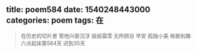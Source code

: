 title: poem584
date: 1540248443000
categories: poem
tags: 在
---
> 在历史的切片里
管他兴衰沉浮
层层霜雪
无所顾忌
早安
孤独小美
格致别趣
六点起床第584天 迟到35天